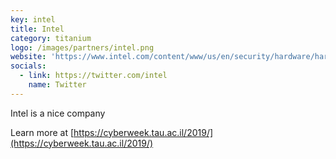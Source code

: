 ```yaml
---
key: intel
title: Intel
category: titanium
logo: /images/partners/intel.png
website: 'https://www.intel.com/content/www/us/en/security/hardware/hardware-security-overview.html'
socials:
  - link: https://twitter.com/intel
    name: Twitter
---
```


Intel is a nice company

Learn more at [https://cyberweek.tau.ac.il/2019/](https://cyberweek.tau.ac.il/2019/)
